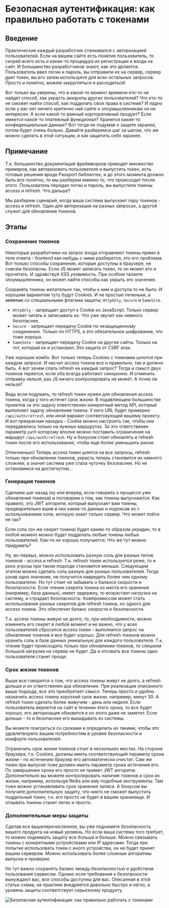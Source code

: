 # Безопасная аутентификация: как правильно работать с токенами

## Введение

Практические каждый разработчик сталкивался с авторизацией пользователей. Если на вашем сайте есть понятие пользователь,
то скорей всего есть и какая-то процедура их регистрации и входа на сайт. И большинство разработчиков знают,
как это делается. Пользователь ввел логин и пароль, вы отправили их на сервер, сервер дает токен, вы его затем используете
для всех остальных запросов. Просто и понятно, можем закругляться и расходиться!

Вот только вы уверены, что в какой-то момент времени кто-то не найдет способ, как украсть аккаунты других пользователей?
Что кто-то не сможет найти способ, как подделать свои права в системе? И ладно если у вас нет ничего критично най сайте
и злоумышленникам он не интересен. А если какой-то важный корпоративный продукт? Если имеется какой-то платежный функционал?
Хранятся какие-то конфиденциальные данные? Вот тогда не подумав о защите заранее, потом будет очень больно.
Давайте разберемся шаг за шагом, что же можно сделать в этой ситуации, и как защитить себя заранее.

## Примечание

Т.к. большинство документаций фреймворков приводят множество примеров, как авторизовать пользователя и выпустить токен,
есть готовые решения вроде Passport библиотек, и до этого момента должно быть все понятно, то мы разберем именно то,
что происходит после этого. Пользователь передал логин и пароль, вы выпустили токены access и refresh. Что дальше?

Мы разберем сценарий, когда ваша система выпускает пару токенов - access и refresh. Один для авторизации на разных запросах,
а другой служит для обновления токенов.

## Этапы

### Сохранение токенов

Некоторые разработчики на запрос входа отправляют токены прямо в теле ответа - frontend как-нибудь с ними разберется, это его проблема.
Вот только способы сохранения, которые доступны в браузере, не совсем безопасны. Если JS может записать токен, то он может его и прочитать.
И здравствуй XSS уязвимость. При особом таланте злоумышленника, он может найти способы как укрыть это значение.

Сохранять токены желательно так, чтобы к ним и доступа то не было. И хорошим вариантом туту будут Cookies.
И не простые печеньки, а ~~золотые~~ со специальными флагами защиты: `HttpOnly`, `Secure` и `SameSite`.

- `HttpOnly` - запрещает доступ к Cookie из JavaScript. Только сервер может читать и записывать их. Что уже звучит как немного безопаснее.
- `Secure` - запрещает передачу Cookie по незащищенному соединению. Только по HTTPS, а это обязательное шифрование, что тоже хорошо.
- `SameSote` - запрещает передачу Cookie на другие сайты. Только на тот, который их и установил. Это защита от CSRF атак.

Уже хорошее комбо. Вот только теперь Cookies с токенами шлются при каждом запросе. И насчет access токена все и правильно, так и должно быть.
А вот зачем слать refresh на каждый запрос? Тогда и смысл двух токенов теряется, если оба всегда работают синхронно. И отменить отправку нельзя,
раз JS ничего контролировать не может. А точно ли нельзя?

Ведь если подумать, то refresh токен нужен для обновления access токена, когда у того истечет срок жизни. В подавляющем большинстве проектов
за это задачу ответственен конкретный метод API, который выполняет задачу обновления токена. У него URL будет примерно `/api/auth/refresh`,
или иной вариант соответсвующий вашему проекту. И вот прекрасная находка - Cookie можно настроить так, чтобы они передавались только
на нужных маршрутах. За это ответственен параметр `path` которому вполне можно поставить ограничение на маршрут `/api/auth/refresh`.
Ну и бонусом стоит обновлять и refresh токен после его использования, чтобы еще более уменьшить риски.

Отличненько! Теперь access токен шлется на все запросы, refresh только при обновлении токенов, украсть теперь становится их намного сложнее,
а значит система уже стала чуточку безопаснее. Но не остановимся на достигнутом...

### Генерация токенов

Сделаем шаг назад (ну или вперед, если говорить о процессе уже обновления токенов) и поговорим о том, как токены выпускаются.
Как правило, это JWT алгоритм, который выпускает вам токены, предварительно вшив в них какие-то данные и подписав их с использованием соли,
которую знает только сервер. Что может пойти не так?

Если соль (он же секрет токена) будет каким-то образом украден, то в любой момент можно будет подделать любые токены любых пользователей.
Как-то не хорошо получается. Что же тут можно придумать?

Ну, во-первых, можно использовать разную соль для разных типов токенов - access и refresh. Т.к. refresh токен используется реже,
то и риск угрозы при таком подходе становится меньше. Следующим этапом можно сделать соль разную для разных пользователей.
Тогда узнав одно значение, не получится навредить более чем одному пользователю. Но тут стоит не забывать о балансе скорости и безопасности.
Если чтение секрета токена из места его хранения (например, база данных), имеет задержку, то возрастает нагрузка на систему, и страдает безопасность.
Компромиссом может стать использование разных секретов для refresh токена, но одного для access токена. Это обеспечит баланс
скорости и безопасности.

Т.к. access токены живую не долго, то, при необходимости, можно изменить его секрет в любой момент и не важно,
что у всех пользователей сбросится access токен - выполнится запрос на обновление токенов и все будет хорошо.
Для refresh токенов можно хранить соль в базе данных уникальную для каждого пользователя. Т.к. чтение будет происходить только
при обновлении токенов, то слишком большой нагрузки на сервер не будет. Да и отозвать все токены одно пользователя станет проще.

### Срок жизни токенов

Выше все говорится о том, что access токены живут не долго, а refresh дольше и он ответственен дза обновление.
При реализации описанного выше подхода, все это приобретает смысл. Теперь просто и удобно назначить access токену короткий срок жизни,
например, минут 30. А refresh токен сделать более живучим - день или неделя. Если пользователь вернется на сайт в течении этого срока,
то все будет хорошо, его авторизация обновится и он этого даже не заметит. Если дольше - то и безопаснее его выкидывать из системы.

Вы можете поиграться со сроками и определить их такими, чтобы это удовлетворяло вашим потребностям в уровне безопасности и комфорте пользователей.

Ограничить срок жизни токенов стоит в нескольких местах. На стороне браузера, т.е. Cookies, должны иметь соответствующий параметр
срока жизни - по истечению браузер его автоматически очистит. Сам же токен при выпуске тоже должен иметь параметр срока истечения его.
По завершению срока его просто не примет JWT алгоритм. Дополнительно вы можете контролировать наличие токенов и срок их жизни, например,
используя Redis или ему подобные инструменты. Там тоже можно устанавливать срок хранения записи. А бонусом вы получите дополнительную защиту,
что никто не сможет выпустить поддельный токен, т.к. его просто не будет в вашем хранилище. И отзывать токены станет легко и просто.

### Дополнительные меры защиты

Сделав все вышеперечисленное, вы уже поднимите безопасность вашего продукта на новый уровень. Но если ваша система того требует,
то можно поднимать защиту все больше и больше. Можно связывать токены с конкретными устройствами или IP адресами.
Тогда при попытке использовать токен с иного устройства, он не будет принят вашим сервером. Можно использовать более сложные алгоритмы
выпуска и проверки.

Но тут важно сохранять баланс между безопасностью и удобством пользования сервисом. Однако если требования к безопасности
вынуждают вас, все способы доступны для вас. Описанная в этой статье схема, на практике внедряется довольно быстро и легко,
а уровень защиты соответствует серьезному продукту.

![Безопасная аутентификация: как правильно работать с токенами](/images/secure-authentication-with-tokens-meme.jpg)
